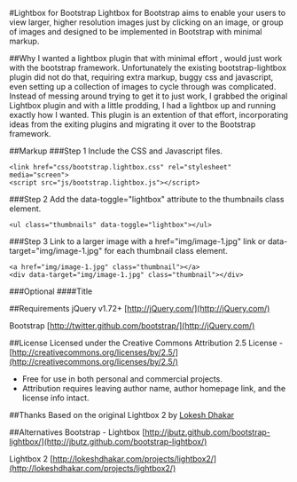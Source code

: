 #Lightbox for Bootstrap
Lightbox for Bootstrap aims to enable your users to view larger, higher resolution images just by clicking on an image, or group of images and designed to be implemented in Bootstrap with minimal markup.

##Why
I wanted a lightbox plugin that with minimal effort , would just work with the bootstrap framework. Unfortunately the existing bootstrap-lightbox plugin did not do that, requiring extra markup, buggy css and javascript, even setting up a collection of images to cycle through was complicated. Instead of messing around trying to get it to just work, I grabbed the original Lightbox plugin and with a little prodding, I had a lightbox up and running exactly how I wanted. This plugin is an extention of that effort, incorporating ideas from the exiting plugins and migrating it over to the Bootstrap framework.


##Markup
###Step 1
Include the CSS and Javascript files.

    <link href="css/bootstrap.lightbox.css" rel="stylesheet" media="screen">
    <script src="js/bootstrap.lightbox.js"></script>

###Step 2
Add the data-toggle="lightbox" attribute to the thumbnails class element.

    <ul class="thumbnails" data-toggle="lightbox"></ul>

###Step 3
Link to a larger image with a href="img/image-1.jpg" link or data-target="img/image-1.jpg" for each thumbnail class element.

    <a href="img/image-1.jpg" class="thumbnail"></a>
    <div data-target="img/image-1.jpg" class="thumbnail"></div>

###Optional
####Title
    <a href="img/image-1.jpg" title="Image 1" class="thumbnail"></a>
    <div data-target="img/image-1.jpg" data-title="Image 1" class="thumbnail"></div>


##Requirements
jQuery v1.72+ [http://jQuery.com/](http://jQuery.com/)

Bootstrap [http://twitter.github.com/bootstrap/](http://jQuery.com/)

##License
Licensed under the Creative Commons Attribution 2.5 License - [http://creativecommons.org/licenses/by/2.5/](http://creativecommons.org/licenses/by/2.5/)
* Free for use in both personal and commercial projects.
* Attribution requires leaving author name, author homepage link, and the license info intact.

##Thanks
Based on the original Lightbox 2 by [Lokesh Dhakar](http://www.lokeshdhakar.com)

##Alternatives
Bootstrap - Lightbox [http://jbutz.github.com/bootstrap-lightbox/](http://jbutz.github.com/bootstrap-lightbox/)

Lightbox 2 [http://lokeshdhakar.com/projects/lightbox2/](http://lokeshdhakar.com/projects/lightbox2/)
